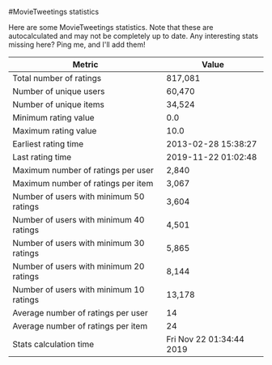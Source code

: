 #MovieTweetings statistics

Here are some MovieTweetings statistics. Note that these are autocalculated and may not be completely up to date. Any interesting stats missing here? Ping me, and I'll add them!

Metric | Value
--- | ---
Total number of ratings                 | 817,081
Number of unique users                  | 60,470
Number of unique items                  | 34,524
Minimum rating value                    | 0.0
Maximum rating value                    | 10.0
Earliest rating time                    | 2013-02-28 15:38:27
Last rating time                        | 2019-11-22 01:02:48
Maximum number of ratings per user      | 2,840
Maximum number of ratings per item      | 3,067
Number of users with minimum 50 ratings | 3,604
Number of users with minimum 40 ratings | 4,501
Number of users with minimum 30 ratings | 5,865
Number of users with minimum 20 ratings | 8,144
Number of users with minimum 10 ratings | 13,178
Average number of ratings per user      | 14
Average number of ratings per item      | 24
Stats calculation time                  | Fri Nov 22 01:34:44 2019

